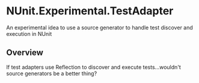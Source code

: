 # NUnit.Experimental.TestAdapter

An experimental idea to use a source generator to handle test discover and execution in NUnit

## Overview

If test adapters use Reflection to discover and execute tests...wouldn't source generators be a better thing?